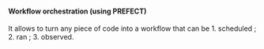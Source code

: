 #### Workflow orchestration (using PREFECT)
It allows to turn any piece of code into a workflow that can be 
	1. scheduled ;
	2. ran ;
	3. observed. 
